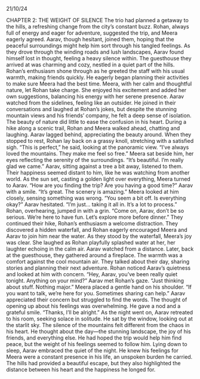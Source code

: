 21/10/24

CHAPTER 2: THE WEIGHT OF SILENCE
The trio had planned a getaway to the hills, a refreshing change from the city’s constant buzz. Rohan, always full of energy and eager for adventure, suggested the trip, and Meera eagerly agreed. Aarav, though hesitant, joined them, hoping that the peaceful surroundings might help him sort through his tangled feelings. As they drove through the winding roads and lush landscapes, Aarav found himself lost in thought, feeling a heavy silence within.
The guesthouse they arrived at was charming and cozy, nestled in a quiet part of the hills. Rohan’s enthusiasm shone through as he greeted the staff with his usual warmth, making friends quickly. He eagerly began planning their activities to make sure Meera had the best time.
Meera, with her calm and thoughtful nature, let Rohan take charge. She enjoyed his excitement and added her own suggestions, balancing his energy with her serene presence.
Aarav watched from the sidelines, feeling like an outsider. He joined in their conversations and laughed at Rohan’s jokes, but despite the stunning mountain views and his friends’ company, he felt a deep sense of isolation. The beauty of nature did little to ease the confusion in his heart.
During a hike along a scenic trail, Rohan and Meera walked ahead, chatting and laughing. Aarav lagged behind, appreciating the beauty around.
When they stopped to rest, Rohan lay back on a grassy knoll, stretching with a satisfied sigh. “This is perfect,” he said, looking at the panoramic view. “I’ve always loved the mountains. They make me feel so free.”
Meera sat beside him, her eyes reflecting the serenity of the surroundings. “It’s beautiful. I’m really glad we came.”
Aarav, sitting against a tree a bit away, listened to them. Their happiness seemed distant to him, like he was watching from another world.
As the sun set, casting a golden light over everything, Meera turned to Aarav. “How are you finding the trip? Are you having a good time?”
Aarav with a smile. “It’s great. The scenery is amazing.”
Meera looked at him closely, sensing something was wrong. “You seem a bit off. Is everything okay?”
Aarav hesitated. “I’m just... taking it all in. It’s a lot to process.”
Rohan, overhearing, jumped in with a grin. “Come on, Aarav, don’t be so serious. We’re here to have fun. Let’s explore more before dinner.”
They continued their hike, Rohan’s enthusiasm a welcome distraction. They discovered a hidden waterfall, and Rohan eagerly encouraged Meera and Aarav to join him near the water.
As they stood by the waterfall, Meera’s joy was clear. She laughed as Rohan playfully splashed water at her, her laughter echoing in the calm air. Aarav watched from a distance.
Later, back at the guesthouse, they gathered around a fireplace. The warmth was a comfort against the cool mountain air. They talked about their day, sharing stories and planning their next adventure.
Rohan noticed Aarav’s quietness and looked at him with concern. “Hey, Aarav, you’ve been really quiet tonight. Anything on your mind?”
Aarav met Rohan’s gaze. “Just thinking about stuff. Nothing major.”
Meera placed a gentle hand on his shoulder. “If you want to talk, we’re here for you. Sometimes sharing can help.”
Aarav appreciated their concern but struggled to find the words. The thought of opening up about his feelings was overwhelming. He gave a nod and a grateful smile. “Thanks, I’ll be alright.”
As the night went on, Aarav retreated to his room, seeking solace in solitude. He sat by the window, looking out at the starlit sky. The silence of the mountains felt different from the chaos in his heart.
He thought about the day—the stunning landscape, the joy of his friends, and everything else. He had hoped the trip would help him find peace, but the weight of his feelings seemed to follow him.
Lying down to sleep, Aarav embraced the quiet of the night. He knew his feelings for Meera were a constant presence in his life, an unspoken burden he carried. The hills had provided a beautiful escape, but they also highlighted the distance between his heart and the happiness he longed for.